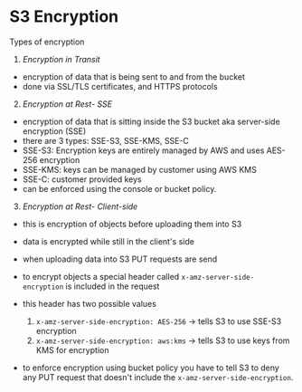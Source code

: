 # S3 Encryption

Types of encryption
1. *Encryption in Transit* 
- encryption of data that is being sent to and from the bucket 
- done via SSL/TLS certificates, and HTTPS protocols

2. *Encryption at Rest- SSE* 
- encryption of data that is sitting inside the S3 bucket aka server-side encryption (SSE)
- there are 3 types: SSE-S3, SSE-KMS, SSE-C
- SSE-S3: Encryption keys are entirely managed by AWS and uses AES-256 encryption
- SSE-KMS: keys can be managed by customer using AWS KMS
- SSE-C: customer provided keys
- can be enforced using the console or bucket policy.

3. *Encryption at Rest- Client-side*
- this is encryption of objects before uploading them into S3
- data is encrypted while still in the client's side


- when uploading data into S3 PUT requests are send
- to encrypt objects a special header called `x-amz-server-side-encryption` is included in the request
- this header has two possible values
	1. `x-amz-server-side-encryption: AES-256` -> tells S3 to use SSE-S3 encryption
	2. `x-amz-server-side-encryption: aws:kms` -> tells S3 to use keys from KMS for encryption
- to enforce encryption using bucket policy you have to tell S3 to deny any PUT request that doesn't include the `x-amz-server-side-encryption`.